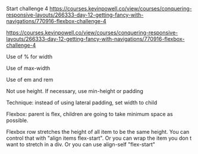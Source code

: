 Start challenge 4
https://courses.kevinpowell.co/view/courses/conquering-responsive-layouts/266333-day-12-getting-fancy-with-navigations/770916-flexbox-challenge-4

https://courses.kevinpowell.co/view/courses/conquering-responsive-layouts/266333-day-12-getting-fancy-with-navigations/770916-flexbox-challenge-4

Use of % for width

Use of max-width

Use of em and rem

Not use height. If necessary, use min-height or padding

Technique: instead of using lateral padding, set width to child

Flexbox: parent is flex, children are going to take minimum space as possible.

Flexbox row stretches the height of all item to be the same height. You can control that with "align items flex-start". Or you can wrap the item you don t want to stretch in a div. Or you can use align-self "flex-start"

